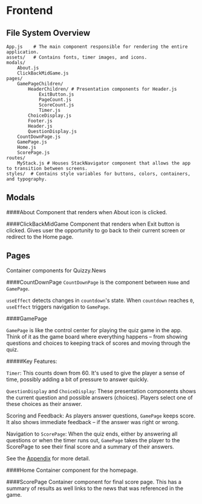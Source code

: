 # Frontend

## File System Overview

    App.js    # The main component responsible for rendering the entire application.
    assets/   # Contains fonts, timer images, and icons.
    modals/
        About.js    
        ClickBackMidGame.js
    pages/
        GamePageChildren/
            HeaderChildren/ # Presentation components for Header.js
                ExitButton.js
                PageCount.js
                ScoreCount.js
                Timer.js
            ChoiceDisplay.js
            Footer.js
            Header.js
            QuestionDisplay.js
        CountDownPage.js 
        GamePage.js
        Home.js
        ScorePage.js 
    routes/
        MyStack.js # Houses StackNavigator component that allows the app to transition between screens.
    styles/  # Contains style variables for buttons, colors, containers, and typography.
        
    

## Modals
####About 
Component that renders when About icon is clicked.

####ClickBackMidGame
Component that renders when Exit button is clicked. Gives user the opportunity to go back to their current screen or redirect to the Home page.

## Pages
Container components for Quizzy.News

####CountDownPage
`CountDownPage` is the component between `Home` and `GamePage`.

`useEffect` detects changes in `countdown`'s state. When `countdown` reaches `0`, `useEffect` triggers navigation to `GamePage`.

####GamePage

`GamePage` is like the control center for playing the quiz game in the app. Think of it as the game board where everything happens – from showing questions and choices to keeping track of scores and moving through the quiz.

#####Key Features:

`Timer`: This counts down from 60. It's used to give the player a sense of time, possibly adding a bit of pressure to answer quickly.

`QuestionDisplay` and `ChoiceDisplay`: These presentation components shows the current question and possible answers (choices). Players select one of these choices as their answer.

Scoring and Feedback: As players answer questions, `GamePage` keeps score. It also shows immediate feedback – if the answer was right or wrong.

Navigation to `ScorePage`: When the quiz ends, either by answering all questions or when the timer runs out, `GamePage` takes the player to the ScorePage to see their final score and a summary of their answers.

See the <a href="http://127.0.0.1:8000/#appendix">Appendix</a> for more detail.

####Home
Container component for the homepage.

####ScorePage
Container component for final score page. This has a summary of results as well links to the news that was referenced in the game.      

